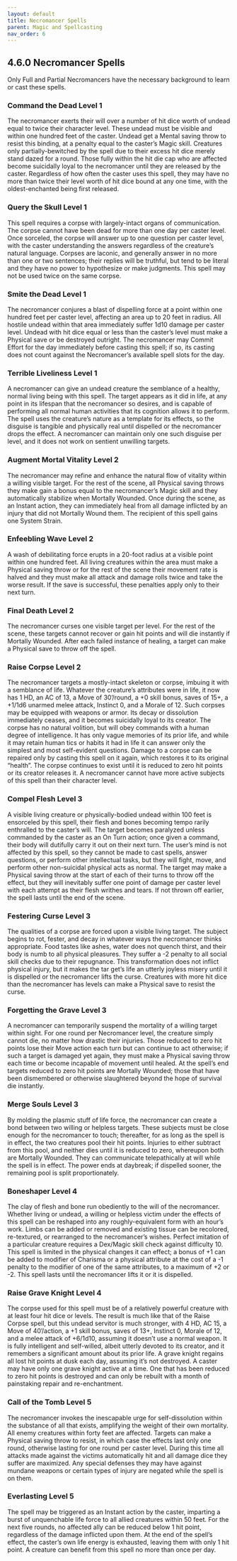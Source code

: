 ```yaml
---
layout: default
title: Necromancer Spells
parent: Magic and Spellcasting
nav_order: 6
---
```


## 4.6.0 Necromancer Spells

Only Full and Partial Necromancers have the necessary background to learn or cast these spells.

### Command the Dead Level 1

The necromancer exerts their will over a number of hit dice worth of undead equal to twice their character level.
These undead must be visible and within one hundred feet of the caster.
Undead get a Mental saving throw to resist this binding, at a penalty equal to the caster’s Magic skill.
Creatures only partially-bewitched by the spell due to their excess hit dice merely stand dazed for a round.
Those fully within the hit die cap who are affected become suicidally loyal to the necromancer until they are released by the caster.
Regardless of how often the caster uses this spell, they may have no more than twice their level worth of hit dice bound at any one time, with the oldest-enchanted being first released.

### Query the Skull Level 1

This spell requires a corpse with largely-intact organs of communication.
The corpse cannot have been dead for more than one day per caster level.
Once sorceled, the corpse will answer up to one question per caster level, with the caster understanding the answers regardless of the creature’s natural language.
Corpses are laconic, and generally answer in no more than one or two sentences; their replies will be truthful, but tend to be literal and they have no power to hypothesize or make judgments.
This spell may not be used twice on the same corpse.

### Smite the Dead Level 1

The necromancer conjures a blast of dispelling force at a point within one hundred feet per caster level, affecting an area up to 20 feet in radius.
All hostile undead within that area immediately suffer 1d10 damage per caster level.
Undead with hit dice equal or less than the caster’s level must make a Physical save or be destroyed outright.
The necromancer may Commit Effort for the day immediately before casting this spell; if so, its casting does not count against the Necromancer’s available spell slots for the day.

### Terrible Liveliness Level 1

A necromancer can give an undead creature the semblance of a healthy, normal living being with this spell.
The target appears as it did in life, at any point in its lifespan that the necromancer so desires, and is capable of performing all normal human activities that its cognition allows it to perform.
The spell uses the creature’s nature as a template for its effects, so the disguise is tangible and physically real until dispelled or the necromancer drops the effect.
A necromancer can maintain only one such disguise per level, and it does not work on sentient unwilling targets.

### Augment Mortal Vitality Level 2

The necromancer may refine and enhance the natural flow of vitality within a willing visible target.
For the rest of the scene, all Physical saving throws they make gain a bonus equal to the necromancer’s Magic skill and they automatically stabilize when Mortally Wounded.
Once during the scene, as an Instant action, they can immediately heal from all damage inflicted by an injury that did not Mortally Wound them.
The recipient of this spell gains one System Strain.

### Enfeebling Wave Level 2

A wash of debilitating force erupts in a 20-foot radius at a visible point within one hundred feet.
All living creatures within the area must make a Physical saving throw or for the rest of the scene their movement rate is halved and they must make all attack and damage rolls twice and take the worse result.
If the save is successful, these penalties apply only to their next turn.

### Final Death Level 2

The necromancer curses one visible target per level.
For the rest of the scene, these targets cannot recover or gain hit points and will die instantly if Mortally Wounded.
After each failed instance of healing, a target can make a Physical save to throw off the spell.

### Raise Corpse Level 2

The necromancer targets a mostly-intact skeleton or corpse, imbuing it with a semblance of life.
Whatever the creature’s attributes were in life, it now has 1 HD, an AC of 13, a Move of 30’/round, a +0 skill bonus, saves of 15+, a +1/1d6 unarmed melee attack, Instinct 0, and a Morale of 12.
Such corpses may be equipped with weapons or armor.
Its decay or dissolution immediately ceases, and it becomes suicidally loyal to its creator.
The corpse has no natural volition, but will obey commands with a human degree of intelligence.
It has only vague memories of its prior life, and while it may retain human tics or habits it had in life it can answer only the simplest and most self-evident questions.
Damage to a corpse can be repaired only by casting this spell on it again, which restores it to its original “health”.
The corpse continues to exist until it is reduced to zero hit points or its creator releases it.
A necromancer cannot have more active subjects of this spell than their character level.

### Compel Flesh Level 3

A visible living creature or physically-bodied undead within 100 feet is ensorceled by this spell, their flesh and bones becoming tempo rarily enthralled to the caster’s will.
The target becomes paralyzed unless commanded by the caster as an On Turn action; once given a command, their body will dutifully carry it out on their next turn.
The user’s mind is not affected by this spell, so they cannot be made to cast spells, answer questions, or perform other intellectual tasks, but they will fight, move, and perform other non-suicidal physical acts as normal.
The target may make a Physical saving throw at the start of each of their turns to throw off the effect, but they will inevitably suffer one point of damage per caster level with each attempt as their flesh writhes and tears.
If not thrown off earlier, the spell lasts until the end of the scene.

### Festering Curse Level 3

The qualities of a corpse are forced upon a visible living target.
The subject begins to rot, fester, and decay in whatever ways the necromancer thinks appropriate.
Food tastes like ashes, water does not quench thirst, and their body is numb to all physical pleasures.
They suffer a -2 penalty to all social skill checks due to their repugnance.
This transformation does not inflict physical injury, but it makes the tar get’s life an utterly joyless misery until it is dispelled or the necromancer lifts the curse.
Creatures with more hit dice than the necromancer has levels can make a Physical save to resist the curse.

### Forgetting the Grave Level 3

A necromancer can temporarily suspend the mortality of a willing target within sight.
For one round per Necromancer level, the creature simply cannot die, no matter how drastic their injuries.
Those reduced to zero hit points lose their Move action each turn but can continue to act otherwise; if such a target is damaged yet again, they must make a Physical saving throw each time or become incapable of movement until healed.
At the spell’s end targets reduced to zero hit points are Mortally Wounded; those that have been dismembered or otherwise slaughtered beyond the hope of survival die instantly.

### Merge Souls Level 3

By molding the plasmic stuff of life force, the necromancer can create a bond between two willing or helpless targets.
These subjects must be close enough for the necromancer to touch; thereafter, for as long as the spell is in effect, the two creatures pool their hit points.
Injuries to either subtract from this pool, and neither dies until it is reduced to zero, whereupon both are Mortally Wounded.
They can communicate telepathically at will while the spell is in effect.
The power ends at daybreak; if dispelled sooner, the remaining pool is split proportionately.

### Boneshaper Level 4

The clay of flesh and bone run obediently to the will of the necromancer.
Whether living or undead, a willing or helpless victim under the effects of this spell can be reshaped into any roughly-equivalent form with an hour’s work.
Limbs can be added or removed and existing tissue can be recolored, re-textured, or rearranged to the necromancer’s wishes.
Perfect imitation of a particular creature requires a Dex/Magic skill check against difficulty 10.
This spell is limited in the physical changes it can effect; a bonus of +1 can be added to modifier of Charisma or a physical attribute at the cost of a -1 penalty to the modifier of one of the same attributes, to a maximum of +2 or -2.
This spell lasts until the necromancer lifts it or it is dispelled.

### Raise Grave Knight Level 4

The corpse used for this spell must be of a relatively powerful creature with at least four hit dice or levels.
The result is much like that of the Raise Corpse spell, but this undead servitor is much stronger, with 4 HD, AC 15, a Move of 40’/action, a +1 skill bonus, saves of 13+, Instinct 0, Morale of 12, and a melee attack of +6/1d10, assuming it doesn’t use a normal weapon.
It is fully intelligent and self-willed, albeit utterly devoted to its creator, and it remembers a significant amount about its prior life.
A grave knight regains all lost hit points at dusk each day, assuming it’s not destroyed.
A caster may have only one grave knight active at a time.
One that has been reduced to zero hit points is destroyed and can only be rebuilt with a month of painstaking repair and re-enchantment.

### Call of the Tomb Level 5

The necromancer invokes the inescapable urge for self-dissolution within the substance of all that exists, amplifying the weight of their own mortality.
All enemy creatures within forty feet are affected.
Targets can make a Physical saving throw to resist, in which case the effects last only one round, otherwise lasting for one round per caster level.
During this time all attacks made against the victims automatically hit and all damage dice they suffer are maximized.
Any special defenses they may have against mundane weapons or certain types of injury are negated while the spell is on them.

### Everlasting Level 5

The spell may be triggered as an Instant action by the caster, imparting a burst of unquenchable life force to all allied creatures within 50 feet.
For the next five rounds, no affected ally can be reduced below 1 hit point, regardless of the damage inflicted upon them.
At the end of the spell’s effect, the caster’s own life energy is exhausted, leaving them with only 1 hit point.
A creature can benefit from this spell no more than once per day.
